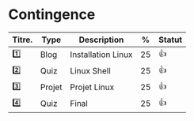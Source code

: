 # Contingence


| Titre.  | Type    | Description                                         | %  | Statut           |
|---------|---------|-----------------------------------------------------|----|------------------|
| :one:   | Blog    | Installation Linux                                  | 25 | :+1:             |
| :two:   | Quiz    | Linux Shell                                         | 25 | :+1:             |
| :three: | Projet  | Projet Linux                                        | 25 | :+1:             |
| :four:  | Quiz    | Final                                               | 25 | :+1:             |
